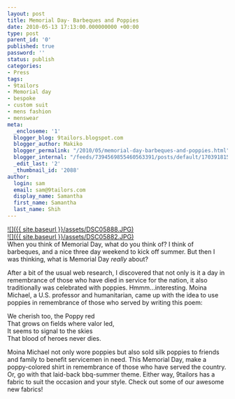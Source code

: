 ```yaml
---
layout: post
title: Memorial Day- Barbeques and Poppies
date: 2010-05-13 17:13:00.000000000 +00:00
type: post
parent_id: '0'
published: true
password: ''
status: publish
categories:
- Press
tags:
- 9tailors
- Memorial day
- bespoke
- custom suit
- mens fashion
- menswear
meta:
  _encloseme: '1'
  blogger_blog: 9tailors.blogspot.com
  blogger_author: Makiko
  blogger_permalink: "/2010/05/memorial-day-barbeques-and-poppies.html"
  blogger_internal: "/feeds/7394569855460563391/posts/default/1703918158552561247"
  _edit_last: '2'
  _thumbnail_id: '2088'
author:
  login: sam
  email: sam@9tailors.com
  display_name: Samantha
  first_name: Samantha
  last_name: Shih
---
```

[![]({{ site.baseurl }}/assets/DSC05888.JPG)](http://2.bp.blogspot.com/_20LDsLnO2rk/S-y1qiqtRLI/AAAAAAAAAB8/9dTjs9hNk40/s1600/DSC05888.JPG)  
[![]({{ site.baseurl }}/assets/DSC05882.JPG)](http://4.bp.blogspot.com/_20LDsLnO2rk/S-y1qK8xHJI/AAAAAAAAAB0/6-6SBfcofUY/s1600/DSC05882.JPG)  
When you think of Memorial Day, what do you think of? I think of barbeques, and a nice three day weekend to kick off summer. But then I was thinking, what is Memorial Day _really_ about?

After a bit of the usual web research, I discovered that not only is it a day in remembrance of those who have died in service for the nation, it also traditionally was celebrated with poppies. Hmmm...interesting. Moina Michael, a U.S. professor and humanitarian, came up with the idea to use poppies in remembrance of those who served by writing this poem:

We cherish too, the Poppy red  
That grows on fields where valor led,  
It seems to signal to the skies  
That blood of heroes never dies.

Moina Michael not only wore poppies but also sold silk poppies to friends and family to benefit servicemen in need. This Memorial Day, make a poppy-colored shirt in remembrance of those who have served the country. Or, go with that laid-back bbq-summer theme. Either way, 9tailors has a fabric to suit the occasion and your style. Check out some of our awesome new fabrics!